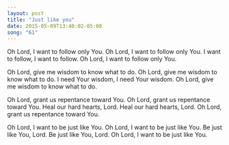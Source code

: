 ```yaml
---
layout: post
title: "Just like you"
date: 2015-05-09T13:40:02-05:00
song: "61"
---
```

Oh Lord, I want to follow only You.
Oh Lord, I want to follow only You.
I want to follow, I want to follow.
Oh Lord, I want to follow only You.


Oh Lord, give me wisdom to know what to do.
Oh Lord, give me wisdom to know what to do.
I need Your wisdom, I need Your wisdom.
Oh Lord, give me wisdom to know what to do.

Oh Lord, grant us repentance toward You.
Oh Lord, grant us repentance toward You.
Heal our hard hearts, Lord.  Heal our hard hearts, Lord.
Oh Lord, grant us repentance toward You.

Oh Lord, I want to be just like You.
Oh Lord, I want to be just like You.
Be just like You, Lord.  Be just like You, Lord.
Oh Lord, I want to be just like You.
